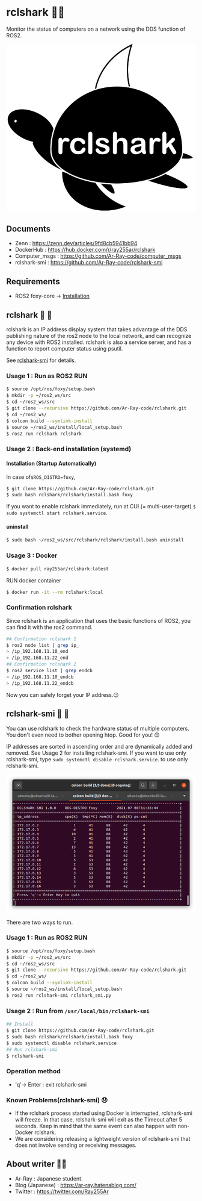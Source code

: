 # rclshark​ :turtle::shark:

Monitor the status of computers on a network using the DDS function of ROS2.

<img src="images_for_readme/rclshark_swim.png" alt="rclshark_swim"  />

## Documents

- Zenn : https://zenn.dev/articles/9fd8cb5941bb94
- DockerHub : https://hub.docker.com/r/ray255ar/rclshark
- Computer_msgs : https://github.com/Ar-Ray-code/computer_msgs
- rclshark-smi : https://github.com/Ar-Ray-code/rclshark-smi

## Requirements

- ROS2 foxy-core -> [Installation](https://docs.ros.org/en/foxy/Installation.html)

## rclshark​ :turtle: :shark:

rclshark is an IP address display system that takes advantage of the DDS publishing nature of the ros2 node to the local network, and can recognize any device with ROS2 installed.
rclshark is also a service server, and has a function to report computer status using psutil.

See [rclshark-smi](https://github.com/Ar-Ray-code/rclshark#rclshark-smi-turtle-shark) for details.


### Usage 1 : Run as ROS2 RUN

```bash
$ source /opt/ros/foxy/setup.bash
$ mkdir -p ~/ros2_ws/src
$ cd ~/ros2_ws/src
$ git clone --recursive https://github.com/Ar-Ray-code/rclshark.git
$ cd ~/ros2_ws/
$ colcon build --symlink-install
$ source ~/ros2_ws/install/local_setup.bash
$ ros2 run rclshark rclshark
```

### Usage 2 : Back-end installation (systemd)

#### Installation (Startup Automatically)

In case of`$ROS_DISTRO=foxy`,

```bash
$ git clone https://github.com/Ar-Ray-code/rclshark.git
$ sudo bash rclshark/rclshark/install.bash foxy
```

If you want to enable rclshark immediately, run at CUI (= multi-user-target) `$ sudo systemctl start rclshark.service`.

#### uninstall

```bash
$ sudo bash ~/ros2_ws/src/rclshark/rclshark/install.bash uninstall
```

### Usage 3 : Docker

```bash
$ docker pull ray255ar/rclshark:latest
```

RUN docker container
```bash
$ docker run -it --rm rclshark:local
```

### Confirmation rclshark

Since rclshark is an application that uses the basic functions of ROS2, you can find it with the ros2 command.

```bash
## Confirmation rclshark 1
$ ros2 node list | grep ip_
> /ip_192.168.11.10_end
> /ip_192.168.11.22_end
## Confirmation rclshark 2
$ ros2 service list | grep endcb
> /ip_192.168.11.10_endcb
> /ip_192.168.11.22_endcb
```

Now you can safely forget your IP address.:wink:

## rclshark-smi​ :turtle: :shark:

You can use rclshark to check the hardware status of multiple computers. You don't even need to bother opening htop. Good for you! :blush:

IP addresses are sorted in ascending order and are dynamically added and removed. See Usage 2 for installing rclshark-smi. If you want to use only rclshark-smi, type `sudo systemctl disable rclshark.service`. to use only rclshark-smi.

![rclshark-smi-docker](images_for_readme/rclshark-smi-docker.png)

There are two ways to run.

### Usage 1 : Run as ROS2 RUN

```bash
$ source /opt/ros/foxy/setup.bash
$ mkdir -p ~/ros2_ws/src
$ cd ~/ros2_ws/src
$ git clone --recursive https://github.com/Ar-Ray-code/rclshark.git
$ cd ~/ros2_ws/
$ colcon build --symlink-install
$ source ~/ros2_ws/install/local_setup.bash
$ ros2 run rclshark-smi rclshark_smi.py
```

### Usage 2 : Run from `/usr/local/bin/rclshark-smi`

```bash
## Install
$ git clone https://github.com/Ar-Ray-code/rclshark.git
$ sudo bash rclshark/rclshark/install.bash foxy
$ sudo systemctl disable rclshark.service
## Run rclshark-smi
$ rclshark-smi
```

### Operation method

- 'q'-> Enter : exit rclshark-smi

### Known Problems​ ​(rclshark-smi) :disappointed:

- If the rclshark process started using Docker is interrupted, rclshark-smi will freeze. In that case, rclshark-smi will exit as the Timeout after 5 seconds. Keep in mind that the same event can also happen with non-Docker rclshark.
- We are considering releasing a lightweight version of rclshark-smi that does not involve sending or receiving messages.


## About writer :turtle::shark:

- Ar-Ray : Japanese student.
- Blog (Japanese) : https://ar-ray.hatenablog.com/
- Twitter : https://twitter.com/Ray255Ar

